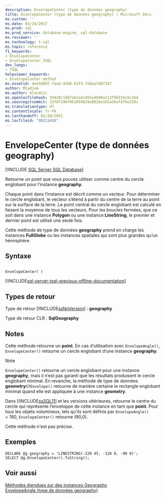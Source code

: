 ```yaml
---
description: EnvelopeCenter (type de données geography)
title: EnvelopeCenter (type de données geography) | Microsoft Docs
ms.custom: ''
ms.date: 03/14/2017
ms.prod: sql
ms.prod_service: database-engine, sql-database
ms.reviewer: ''
ms.technology: t-sql
ms.topic: reference
f1_keywords:
- EnvelopeCenter
- EnvelopeCenter_TSQL
dev_langs:
- TSQL
helpviewer_keywords:
- EnvelopeCenter method
ms.assetid: dee9d807-faad-45b8-b3f3-7e8aa7d07147
author: MladjoA
ms.author: mlandzic
ms.openlocfilehash: 59428c1d87ab1a4c855e4890a113f96318c8c164
ms.sourcegitcommit: 33f0f190f962059826e002be165a2bef4f9e350c
ms.translationtype: HT
ms.contentlocale: fr-FR
ms.lasthandoff: 01/30/2021
ms.locfileid: "99211426"
---
```

# <a name="envelopecenter-geography-data-type"></a>EnvelopeCenter (type de données geography)
[!INCLUDE [SQL Server SQL Database](../../includes/applies-to-version/sql-asdb.md)]

Retourne un point que vous pouvez utiliser comme centre du cercle englobant pour l’instance **geography**.  
  
Chaque point dans l’instance est décrit comme un vecteur. Pour déterminer le cercle englobant, le vecteur s’étend à partir du centre de la terre au point sur la surface de la terre. Le point central du cercle englobant est calculé en faisant la moyenne de tous les vecteurs. Pour les boucles fermées, que ce soit dans une instance **Polygon** ou une instance **LineString**, le premier et dernier point est utilisé une seule fois.  
  
Cette méthode de type de données **geography** prend en charge les instances **FullGlobe** ou les instances spatiales qui sont plus grandes qu’un hémisphère.  
  
## <a name="syntax"></a>Syntaxe  
  
```  
  
EnvelopeCenter( )  
```  
  
[!INCLUDE[sql-server-tsql-previous-offline-documentation](../../includes/sql-server-tsql-previous-offline-documentation.md)]

## <a name="return-types"></a>Types de retour
Type de retour [!INCLUDE[ssNoVersion](../../includes/ssnoversion-md.md)] : **geography**  
  
Type de retour CLR : **SqlGeography**  
  
## <a name="remarks"></a>Notes  
Cette méthode retourne un **point**. En cas d’utilisation avec `EnvelopeAngle()`, `EnvelopeCenter()` retourne un cercle englobant d’une instance **geography**.  
  
> [!NOTE]  
>  `EnvelopeCenter()` retourne un cercle englobant pour une instance **geography**, mais il n’est pas garanti que les résultats produisent le cercle englobant minimal. En revanche, la méthode de type de données **geometry**`STEnvelope()` retourne de manière certaine le rectangle englobant minimal quand elle est appliquée à une instance **geometry**.  
  
Dans [!INCLUDE[ssSQL11](../../includes/sssql11-md.md)] et les versions ultérieures, retourne le centre du cercle qui représente l’enveloppe de cette instance en tant que **point**. Pour tous les objets volumineux, tels qu'ils sont définis par `EnvelopeAngle()` = 180, `EnvelopeCenter()` retourne (90,0).  
  
Cette méthode n'est pas précise.  
  
## <a name="examples"></a>Exemples  
  
```  
DECLARE @g geography = 'LINESTRING(-120 45, -120 0, -90 0)';  
SELECT @g.EnvelopeCenter().ToString();  
```  
  
## <a name="see-also"></a>Voir aussi  
[Méthodes étendues sur des instances Geography](../../t-sql/spatial-geography/extended-methods-on-geography-instances.md)   
[EnvelopeAngle &#40;type de données geography&#41;](../../t-sql/spatial-geography/envelopeangle-geography-data-type.md)  
  
  
